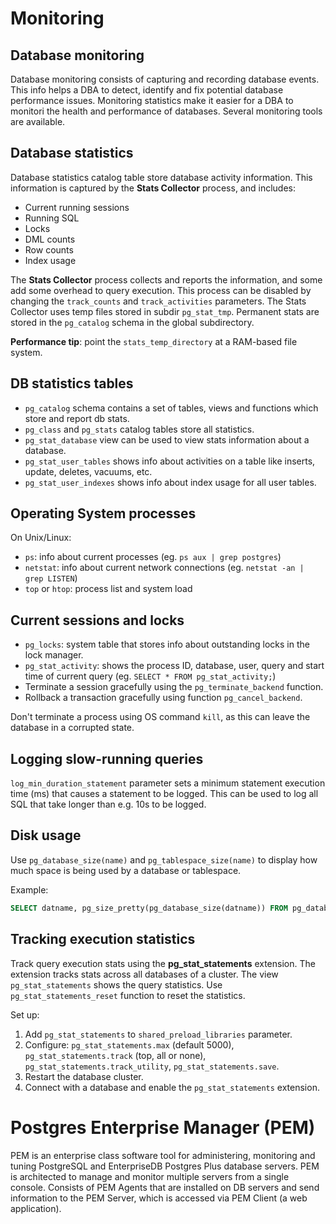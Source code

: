 # Monitoring

## Database monitoring

Database monitoring consists of capturing and recording database events. This info
helps a DBA to detect, identify and fix potential database performance issues.
Monitoring statistics make it easier for a DBA to monitori the health
and performance of databases. Several monitoring tools are available.

## Database statistics

Database statistics catalog table store database activity information. This
information is captured by the **Stats Collector** process, and includes:

* Current running sessions
* Running SQL
* Locks
* DML counts
* Row counts
* Index usage

The **Stats Collector** process collects and reports the information, and
some add some overhead to query execution. This process can be disabled
by changing the ``track_counts`` and ``track_activities`` parameters.
The Stats Collector uses temp files stored in subdir ``pg_stat_tmp``.
Permanent stats are stored in the ``pg_catalog`` schema in the global
subdirectory.

**Performance tip**: point the ``stats_temp_directory`` at a RAM-based
file system.

## DB statistics tables

* ``pg_catalog`` schema contains a set of tables, views and functions
  which store and report db stats.
* ``pg_class`` and ``pg_stats`` catalog tables store all statistics.
* ``pg_stat_database`` view can be used to view stats information about
  a database.
* ``pg_stat_user_tables`` shows info about activities on a table like
  inserts, update, deletes, vacuums, etc.
* ``pg_stat_user_indexes`` shows info about index usage for all user
  tables.

## Operating System processes

On Unix/Linux:

* ``ps``: info about current processes (eg. ``ps aux | grep postgres``)
* ``netstat``: info about current network connections (eg. ``netstat -an
  | grep LISTEN``)
* ``top`` or ``htop``: process list and system load

## Current sessions and locks

* ``pg_locks``: system table that stores info about outstanding locks in
  the lock manager.
* ``pg_stat_activity``: shows the process ID, database, user, query and
  start time of current query (eg. ``SELECT * FROM pg_stat_activity;``)
* Terminate a session gracefully using the ``pg_terminate_backend``
  function.
* Rollback a transaction gracefully using function ``pg_cancel_backend``.

Don't terminate a process using OS command ``kill``, as this can leave
the database in a corrupted state.

## Logging slow-running queries

``log_min_duration_statement`` parameter sets a minimum statement
execution time (ms) that causes a statement to be logged. This can be
used to log all SQL that take longer than e.g. 10s to be logged.

## Disk usage

Use ``pg_database_size(name)`` and ``pg_tablespace_size(name)`` to
display how much space is being used by a database or tablespace.

Example:

```sql
SELECT datname, pg_size_pretty(pg_database_size(datname)) FROM pg_database;
```

## Tracking execution statistics

Track query execution stats using the **pg_stat_statements** extension.
The extension tracks stats across all databases of a cluster. The view
``pg_stat_statements`` shows the query statistics. Use
``pg_stat_statements_reset`` function to reset the statistics.

Set up:

1. Add ``pg_stat_statements`` to ``shared_preload_libraries`` parameter.
2. Configure: ``pg_stat_statements.max`` (default 5000),
  ``pg_stat_statements.track`` (top, all or none),
  ``pg_stat_statements.track_utility``, ``pg_stat_statements.save``.
3. Restart the database cluster.
4. Connect with a database and enable the ``pg_stat_statements``
   extension.

# Postgres Enterprise Manager (PEM)

PEM is an enterprise class software tool for administering, monitoring
and tuning PostgreSQL and EnterpriseDB Postgres Plus database servers.
PEM is architected to manage and monitor multiple servers from a single
console. Consists of PEM Agents that are installed on DB servers and send
information to the PEM Server, which is accessed via PEM Client (a web
application).
